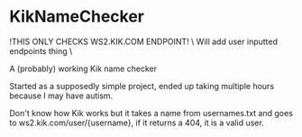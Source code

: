 # KikNameChecker

!THIS ONLY CHECKS WS2.KIK.COM ENDPOINT!
\ Will add user inputted endpoints thing \

A (probably) working Kik name checker

Started as a supposedly simple project,
ended up taking multiple hours because I may have autism.

Don't know how Kik works but it takes a name from usernames.txt and goes to ws2.kik.com/user/{username}, if it returns a 404, it is a valid user.
